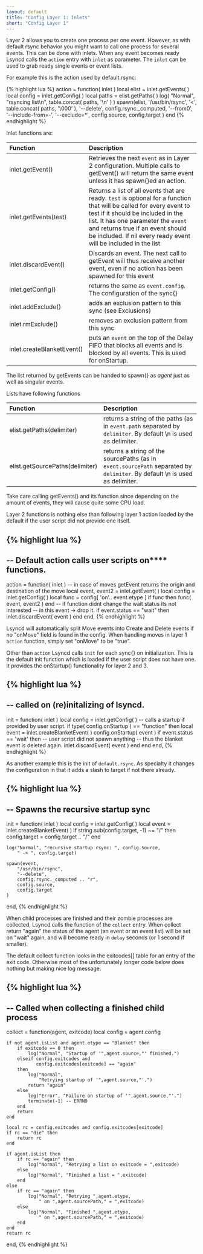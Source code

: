 ```yaml
---
layout: default
title: "Config Layer 1: Inlets"
short: "Config Layer 1" 
---
```

Layer 2 allows you to create one process per one event. However, as with default rsync behavior you might want to call one process for several events. This can be done with inlets. When any event becomes ready Lsyncd calls the ```action``` entry with ```inlet``` as parameter. The ```inlet``` can be used to grab ready single events or event lists.

For example this is the action used by default.rsync:

{% highlight lua %}
action = function( inlet )
   local elist = inlet.getEvents( )
   local config = inlet.getConfig( )
   local paths = elist.getPaths( )
   log( "Normal", "rsyncing list\n", table.concat( paths, '\n' ) )
   spawn(elist, '/usr/bin/rsync',
       '<', table.concat( paths, '\000' ),
       '--delete',
       config.rsync._computed,
       '--from0',
       '--include-from=-',
       '--exclude=*',
       config.source,
       config.target
   )
end
{% endhighlight %}

Inlet functions are:

| Function | Description |
|:---------|:------------|
| inlet.getEvent() | Retrieves the next `event` as in Layer 2 configuration. Multiple calls to getEvent() will return the same event unless it has spawn{}ed an action. |
| inlet.getEvents(test) | Returns a list of all events that are ready. `test` is optional for a function that will be called for every event to test if it should be included in the list. It has one parameter the `event` and returns true if an event should be included. If nil every ready event will be included in the list |
| inlet.discardEvent() | Discards an event. The next call to getEvent will thus receive another event, even if no action has been spawned for this event |
| inlet.getConfig() | returns the same as `event.config`. The configuration of the sync{} |
| inlet.addExclude() | adds an exclusion pattern to this sync (see Exclusions) |
| inlet.rmExclude() | removes an exclusion pattern from this sync |
| inlet.createBlanketEvent() | puts an `event` on the top of the Delay FIFO that blocks all events and is blocked by all events. This is used for onStartup.  |

The list returned by getEvents can be handed to spawn{} as _agent_ just as well as singular events.

Lists have following functions 

| Function  | Description |
|:----------|:------------|
| elist.getPaths(delimiter) | returns a string of the paths (as in `event.path` separated by `delimiter`. By default \n is used as delimiter. |
| elist.getSourcePaths(delimiter) | returns a string of the sourcePaths (as in `event.sourcePath` separated by `delimiter`. By default \n is used as delimiter. |

Take care calling getEvents() and its function since depending on the amount of events, they will cause quite some CPU load.

Layer 2 functions is nothing else than following layer 1 action loaded by the default if the user script did not provide one itself.

{% highlight lua %}
-----
-- Default action calls user scripts on**** functions.
--
action = function( inlet )
    -- in case of moves getEvent returns the origin and destination of the move
    local event, event2 = inlet.getEvent( )
    local config = inlet.getConfig( )
    local func = config[ 'on'.. event.etype ]
    if func
    then
        func( event, event2 )
    end 
    -- if function didnt change the wait status its not interested
    -- in this event -> drop it.
    if event.status == "wait"
    then
        inlet.discardEvent( event )
    end 
end,
{% endhighlight %}

Lsyncd will automatically split Move events into Create and Delete events if no "onMove" field is found in the config. When handling moves in layer 1 `action` function, simply set "onMove" to be "true". 

Other than `action` Lsyncd calls `init` for each sync{} on initialization. This is the default init function which is loaded if the user script does not have one. It provides the onStartup() functionality for layer 2 and 3.

{% highlight lua %}
-----
-- called on (re)initalizing of lsyncd.
--
init = function( inlet )
    local config = inlet.getConfig( )
    -- calls a startup if provided by user script.
    if type( config.onStartup ) == "function"
    then
        local event = inlet.createBlanketEvent( )
        config.onStartup( event )
        if event.status == 'wait'
	then
            -- user script did not spawn anything
            -- thus the blanket event is deleted again.
            inlet.discardEvent( event )
        end 
    end 
end,
{% endhighlight %}

As another example this is the init of `default.rsync`. As specialty it changes the configuration in that it adds a slash to target if not there already.

{% highlight lua %}
-----
-- Spawns the recursive startup sync
-- 
init = function( inlet )
    local config = inlet.getConfig( )
    local event = inlet.createBlanketEvent( )
    if string.sub(config.target, -1) ~= "/"
    then
        config.target = config.target .. "/" 
    end 
    
    log("Normal", "recursive startup rsync: ", config.source,
        " -> ", config.target)
	
    spawn(event,
        "/usr/bin/rsync", 
        "--delete",
        config.rsync._computed .. "r", 
        config.source, 
        config.target
    )
end,
{% endhighlight %}

When child processes are finished and their zombie processes are collected, Lsyncd calls the function of the `collect` entry. When collect return "again" the status of the agent (an event or an event list) will be set on "wait" again, and will become ready in `delay` seconds (or 1 second if smaller).

The default collect function looks in the exitcodes[] table for an entry of the exit code. Otherwise most of the unfortunately longer code below does nothing but making nice log message.

{% highlight lua %}
-----
-- Called when collecting a finished child process
--
collect = function(agent, exitcode)
	local config = agent.config

	if not agent.isList and agent.etype == "Blanket" then
		if exitcode == 0 then
			log("Normal", "Startup of '",agent.source,"' finished.")
		elseif config.exitcodes and 
		       config.exitcodes[exitcode] == "again" 
		then
			log("Normal", 
				"Retrying startup of '",agent.source,"'.")
			return "again"
		else
			log("Error", "Failure on startup of '",agent.source,"'.")
			terminate(-1) -- ERRNO
		end
		return
	end

	local rc = config.exitcodes and config.exitcodes[exitcode] 
	if rc == "die" then
		return rc
	end

	if agent.isList then
		if rc == "again" then
			log("Normal", "Retrying a list on exitcode = ",exitcode)
		else
			log("Normal", "Finished a list = ",exitcode)
		end
	else
		if rc == "again" then
			log("Normal", "Retrying ",agent.etype,
				" on ",agent.sourcePath," = ",exitcode)
		else
			log("Normal", "Finished ",agent.etype,
				" on ",agent.sourcePath," = ",exitcode)
		end
	end
	return rc
end,
{% endhighlight %}
